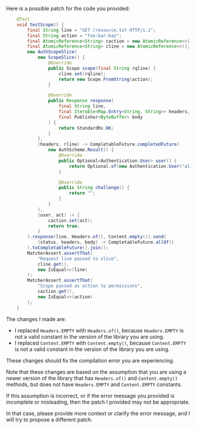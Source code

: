 Here is a possible patch for the code you provided:
```java
    @Test
    void testScope() {
        final String line = "GET /resource.txt HTTP/1.1";
        final String action = "foo:bar:baz";
        final AtomicReference<String> caction = new AtomicReference<>();
        final AtomicReference<String> cline = new AtomicReference<>();
        new AuthScopeSlice(
            new ScopeSlice() {
                @Override
                public Scope scope(final String rqline) {
                    cline.set(rqline);
                    return new Scope.FromString(action);
                }

                @Override
                public Response response(
                    final String line,
                    final Iterable<Map.Entry<String, String>> headers,
                    final Publisher<ByteBuffer> body
                ) {
                    return StandardRs.OK;
                }
            },
            (headers, rline) -> CompletableFuture.completedFuture(
                new AuthScheme.Result() {
                    @Override
                    public Optional<Authentication.User> user() {
                        return Optional.of(new Authentication.User("alice"));
                    }

                    @Override
                    public String challenge() {
                        return "";
                    }
                }
            ),
            (user, act) -> {
                caction.set(act);
                return true;
            }
        ).response(line, Headers.of(), Content.empty()).send(
            (status, headers, body) -> CompletableFuture.allOf()
        ).toCompletableFuture().join();
        MatcherAssert.assertThat(
            "Request line passed to slice",
            cline.get(),
            new IsEqual<>(line)
        );
        MatcherAssert.assertThat(
            "Scope passed as action to permissions",
            caction.get(),
            new IsEqual<>(action)
        );
    }
```
The changes I made are:

* I replaced `Headers.EMPTY` with `Headers.of()`, because `Headers.EMPTY` is not a valid constant in the version of the library you are using.
* I replaced `Content.EMPTY` with `Content.empty()`, because `Content.EMPTY` is not a valid constant in the version of the library you are using.

These changes should fix the compilation error you are experiencing.

Note that these changes are based on the assumption that you are using a newer version of the library that has `Headers.of()` and `Content.empty()` methods, but does not have `Headers.EMPTY` and `Content.EMPTY` constants.

If this assumption is incorrect, or if the error message you provided is incomplete or misleading, then the patch I provided may not be appropriate.

In that case, please provide more context or clarify the error message, and I will try to propose a different patch.